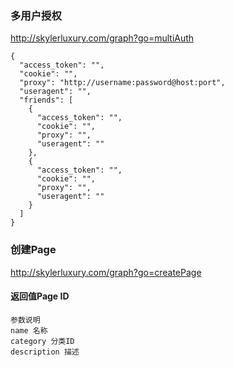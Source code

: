 
### 多用户授权
http://skylerluxury.com/graph?go=multiAuth
```
{
  "access_token": "",
  "cookie": "",
  "proxy": "http://username:password@host:port",
  "useragent": "",
  "friends": [
    {
      "access_token": "",
      "cookie": "",
      "proxy": "",
      "useragent": ""
    },
    {
      "access_token": "",
      "cookie": "",
      "proxy": "",
      "useragent": ""
    }
  ]
}
```

### 创建Page
http://skylerluxury.com/graph?go=createPage
#### 返回值Page ID
```
参数说明
name 名称
category 分类ID
description 描述
```
